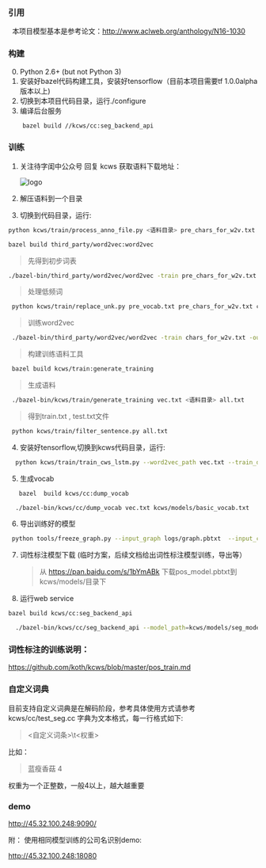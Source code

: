
### 引用 
 
本项目模型基本是参考论文：http://www.aclweb.org/anthology/N16-1030


### 构建

0. Python 2.6+ (but not Python 3)
1. 安装好bazel代码构建工具，安装好tensorflow（目前本项目需要tf 1.0.0alpha版本以上)
2. 切换到本项目代码目录，运行./configure
3. 编译后台服务 

```sh
    bazel build //kcws/cc:seg_backend_api
```

### 训练

1. 关注待字闺中公众号 回复 kcws 获取语料下载地址：
   
   ![logo](https://github.com/koth/kcws/blob/master/docs/qrcode_dzgz.jpg?raw=true "待字闺中")
   
   
2. 解压语料到一个目录

3. 切换到代码目录，运行:
  ```sh
  python kcws/train/process_anno_file.py <语料目录> pre_chars_for_w2v.txt
  ```
  ```sh
  bazel build third_party/word2vec:word2vec
  ```
  > 先得到初步词表
  ```sh
 ./bazel-bin/third_party/word2vec/word2vec -train pre_chars_for_w2v.txt -save-vocab pre_vocab.txt -min-count 3
 ```
  > 处理低频词
```sh
 python kcws/train/replace_unk.py pre_vocab.txt pre_chars_for_w2v.txt chars_for_w2v.txt
```

  > 训练word2vec
  ```sh
   ./bazel-bin/third_party/word2vec/word2vec -train chars_for_w2v.txt -output vec.txt -size 50 -sample 1e-4 -negative 5 -hs 1 -binary 0 -iter 5
  ``` 
  > 构建训练语料工具
  ```sh
   bazel build kcws/train:generate_training
  ``` 
  > 生成语料
  ```sh 
   ./bazel-bin/kcws/train/generate_training vec.txt <语料目录> all.txt
  ``` 
  > 得到train.txt , test.txt文件
  ```sh 
   python kcws/train/filter_sentence.py all.txt
  ```

4. 安装好tensorflow,切换到kcws代码目录，运行:
```sh
  python kcws/train/train_cws_lstm.py --word2vec_path vec.txt --train_data_path <绝对路径到train.txt> --test_data_path test.txt --max_sentence_len 80 --learning_rate 0.001
```  
5. 生成vocab
```sh
   bazel  build kcws/cc:dump_vocab
```
```sh
  ./bazel-bin/kcws/cc/dump_vocab vec.txt kcws/models/basic_vocab.txt
```

6. 导出训练好的模型
```sh
 python tools/freeze_graph.py --input_graph logs/graph.pbtxt  --input_checkpoint logs/model.ckpt --output_node_names  "transitions,Reshape_7"   --output_graph kcws/models/seg_model.pbtxt
```

7. 词性标注模型下载  (临时方案，后续文档给出词性标注模型训练，导出等）

   >  从 https://pan.baidu.com/s/1bYmABk 下载pos_model.pbtxt到kcws/models/目录下

8. 运行web service
```sh
bazel build kcws/cc:seg_backend_api
```
```sh
  ./bazel-bin/kcws/cc/seg_backend_api --model_path=kcws/models/seg_model.pbtxt(绝对路径到seg_model.pbtxt>)   --vocab_path=kcws/models/basic_vocab.txt   --max_sentence_len=80
```

### 词性标注的训练说明：

https://github.com/koth/kcws/blob/master/pos_train.md

### 自定义词典
目前支持自定义词典是在解码阶段，参考具体使用方式请参考kcws/cc/test_seg.cc
字典为文本格式，每一行格式如下:
><自定义词条>\t<权重>

比如：
>蓝瘦香菇	4

权重为一个正整数，一般4以上，越大越重要
 
### demo
http://45.32.100.248:9090/

附： 使用相同模型训练的公司名识别demo:

http://45.32.100.248:18080





